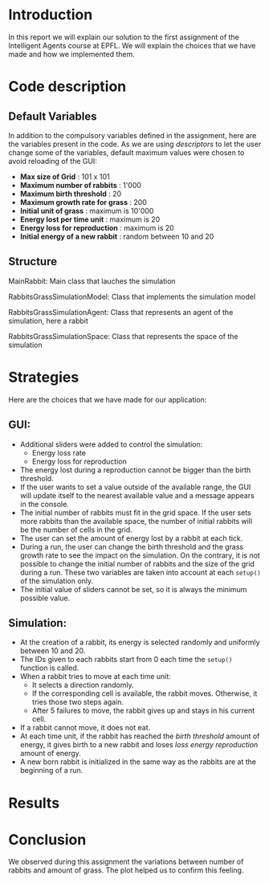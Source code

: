 # Introduction

In this report we will explain our solution to the first assignment of the Intelligent Agents course at EPFL. We will explain the choices that we have made and how we implemented them.

# Code description

## Default Variables

In addition to the compulsory variables defined in the assignment, here are the variables present in the code. As we are using *descriptors* to let the user change some of the variables, default maximum values were chosen to avoid reloading of the GUI:

* **Max size of Grid** : 101 x 101
* **Maximum number of rabbits** : 1'000
* **Maximum birth threshold** : 20
* **Maximum growth rate for grass** : 200
* **Initial unit of grass** : maximum is 10'000
* **Energy lost per time unit** : maximum is 20
* **Energy loss for reproduction** : maximum is 20
* **Initial energy of a new rabbit** : random between 10 and 20

## Structure

MainRabbit: Main class that lauches the simulation

RabbitsGrassSimulationModel: Class that implements the simulation model

RabbitsGrassSimulationAgent: Class that represents an agent of the simulation, here a rabbit

RabbitsGrassSimulationSpace: Class that represents the space of the simulation

# Strategies

Here are the choices that we have made for our application:

## GUI:

* Additional sliders were added to control the simulation:
	* Energy loss rate
	* Energy loss for reproduction
* The energy lost during a reproduction cannot be bigger than the birth threshold.
* If the user wants to set a value outside of the available range, the GUI will update itself to the nearest available value and a message appears in the console.
* The initial number of rabbits must fit in the grid space. If the user sets more rabbits than the available space, the number of initial rabbits will be the number of cells in the grid.
* The user can set the amount of energy lost by a rabbit at each tick.
* During a run, the user can change the birth threshold and the grass growth rate to see the impact on the simulation. On the contrary, it is not possible to change the initial number of rabbits and the size of the grid during a run. These two variables are taken into account at each ```setup()``` of the simulation only.
* The initial value of sliders cannot be set, so it is always the minimum possible value.

## Simulation:

* At the creation of a rabbit, its energy is selected randomly and uniformly between 10 and 20.
* The IDs given to each rabbits start from 0 each time the ```setup()``` function is called.
* When a rabbit tries to move at each time unit:
	* It selects a direction randomly.
	* If the corresponding cell is available, the rabbit moves. Otherwise, it tries those two steps again.
	* After 5 failures to move, the rabbit gives up and stays in his current cell.
* If a rabbit cannot move, it does not eat.
* At each time unit, if the rabbit has reached the *birth threshold* amount of energy, it gives birth to a new rabbit and loses *loss energy reproduction* amount of energy.
* A new born rabbit is initialized in the same way as the rabbits are at the beginning of a run.


# Results

# Conclusion

We observed during this assignment the variations between number of rabbits and amount of grass. The plot helped us to confirm this feeling.
